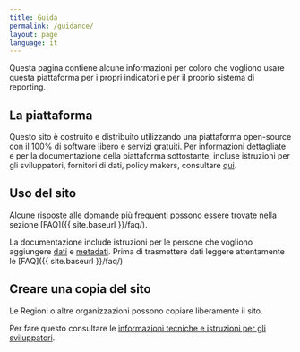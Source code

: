 ```yaml
---
title: Guida
permalink: /guidance/
layout: page
language: it
---
```


Questa pagina contiene alcune informazioni per coloro che vogliono usare questa piattaforma per i propri indicatori e per il proprio sistema di reporting.

## La piattaforma

Questo sito è costruito e distribuito utilizzando una piattaforma open-source con il 100% di software libero e servizi gratuiti. Per informazioni dettagliate e per la documentazione della piattaforma sottostante, incluse istruzioni per gli sviluppatori, fornitori di dati, policy makers, consultare [qui](https://open-sdg.readthedocs.io).

## Uso del sito

Alcune risposte alle domande più frequenti possono essere trovate nella sezione [FAQ]({{ site.baseurl }}/faq/).

La documentazione include istruzioni per le persone che vogliono aggiungere [dati](https://open-sdg.readthedocs.io/en/latest/data-format/) e [metadati](https://open-sdg.readthedocs.io/en/latest/metadata-format/). Prima di trasmettere dati leggere attentamente le [FAQ]({{ site.baseurl }}/faq/)

## Creare una copia del sito

Le Regioni o altre organizzazioni possono copiare liberamente il sito.

Per fare questo consultare le [informazioni tecniche e istruzioni per gli sviluppatori](https://open-sdg.readthedocs.io/en/latest/quick-start/).
